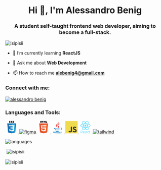 <h1 align="center">Hi 👋, I'm Alessandro Benig</h1>
<h3 align="center">A student self-taught frontend web developer, aiming to become a full-stack.</h3>

<p align="left"> <img src="https://komarev.com/ghpvc/?username=isipisii&label=Profile%20views&color=0e75b6&style=flat" alt="isipisii" /> </p>

- 🌱 I’m currently learning **ReactJS**

- 💬 Ask me about **Web Development**

- 📫 How to reach me **alebenig4@gmail.com**

<h3 align="left">Connect with me:</h3>
<p align="left">
<a href="https://fb.com/alessandro benig" target="blank"><img align="center" src="https://raw.githubusercontent.com/rahuldkjain/github-profile-readme-generator/master/src/images/icons/Social/facebook.svg" alt="alessandro benig" height="30" width="40" /></a>
</p>

<h3 align="left">Languages and Tools:</h3>
<p align="left"> <a href="https://www.w3schools.com/css/" target="_blank" rel="noreferrer"> <img src="https://raw.githubusercontent.com/devicons/devicon/master/icons/css3/css3-original-wordmark.svg" alt="css3" width="40" height="40"/> </a> <a href="https://www.figma.com/" target="_blank" rel="noreferrer"> <img src="https://www.vectorlogo.zone/logos/figma/figma-icon.svg" alt="figma" width="40" height="40"/> </a> <a href="https://www.w3.org/html/" target="_blank" rel="noreferrer"> <img src="https://raw.githubusercontent.com/devicons/devicon/master/icons/html5/html5-original-wordmark.svg" alt="html5" width="40" height="40"/> </a> <a href="https://www.java.com" target="_blank" rel="noreferrer"> <img src="https://raw.githubusercontent.com/devicons/devicon/master/icons/java/java-original.svg" alt="java" width="40" height="40"/> </a> <a href="https://developer.mozilla.org/en-US/docs/Web/JavaScript" target="_blank" rel="noreferrer"> <img src="https://raw.githubusercontent.com/devicons/devicon/master/icons/javascript/javascript-original.svg" alt="javascript" width="40" height="40"/> </a> <a href="https://reactjs.org/" target="_blank" rel="noreferrer"> <img src="https://raw.githubusercontent.com/devicons/devicon/master/icons/react/react-original-wordmark.svg" alt="react" width="40" height="40"/> </a> <a href="https://tailwindcss.com/" target="_blank" rel="noreferrer"> <img src="https://www.vectorlogo.zone/logos/tailwindcss/tailwindcss-icon.svg" alt="tailwind" width="40" height="40"/> </a> </p>

![languages](https://github-readme-stats.vercel.app/api/top-langs/?username=isipisii&layout=compact&theme=dark)

<p>&nbsp;<img align="center" src="https://github-readme-stats.vercel.app/api?username=isipisii&show_icons=true&theme=dark&locale=en" alt="isipisii" /></p>

<p><img align="center" src="https://github-readme-streak-stats.herokuapp.com/?user=isipisii&theme=dark" alt="isipisii" /></p>
